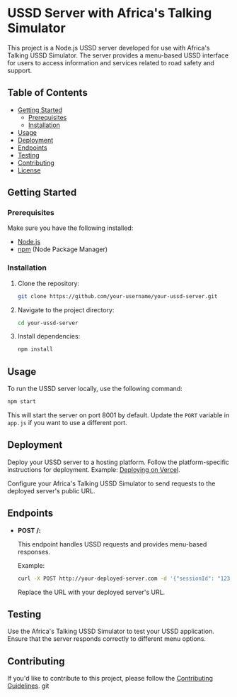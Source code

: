 # USSD Server with Africa's Talking Simulator

This project is a Node.js USSD server developed for use with Africa's Talking USSD Simulator. The server provides a menu-based USSD interface for users to access information and services related to road safety and support.

## Table of Contents

- [Getting Started](#getting-started)
  - [Prerequisites](#prerequisites)
  - [Installation](#installation)
- [Usage](#usage)
- [Deployment](#deployment)
- [Endpoints](#endpoints)
- [Testing](#testing)
- [Contributing](#contributing)
- [License](#license)

## Getting Started

### Prerequisites

Make sure you have the following installed:

- [Node.js](https://nodejs.org/)
- [npm](https://www.npmjs.com/) (Node Package Manager)

### Installation

1. Clone the repository:

   ```bash
   git clone https://github.com/your-username/your-ussd-server.git
   ```

2. Navigate to the project directory:

   ```bash
   cd your-ussd-server
   ```

3. Install dependencies:

   ```bash
   npm install
   ```

## Usage

To run the USSD server locally, use the following command:

```bash
npm start
```

This will start the server on port 8001 by default. Update the `PORT` variable in `app.js` if you want to use a different port.

## Deployment

Deploy your USSD server to a hosting platform. Follow the platform-specific instructions for deployment. Example: [Deploying on Vercel](#link-to-your-specific-deployment-guide).

Configure your Africa's Talking USSD Simulator to send requests to the deployed server's public URL.

## Endpoints

- **POST /:**

  This endpoint handles USSD requests and provides menu-based responses.

  Example:

  ```bash
  curl -X POST http://your-deployed-server.com -d '{"sessionId": "123", "serviceCode": "XYZ", "phoneNumber": "987654321", "text": "1"}'
  ```

  Replace the URL with your deployed server's URL.

## Testing

Use the Africa's Talking USSD Simulator to test your USSD application. Ensure that the server responds correctly to different menu options.

## Contributing

If you'd like to contribute to this project, please follow the [Contributing Guidelines](CONTRIBUTING.md).
git 
